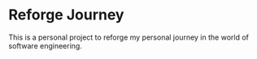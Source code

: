 # Reforge Journey
 This is a personal project to reforge my personal journey in the world of software engineering.
